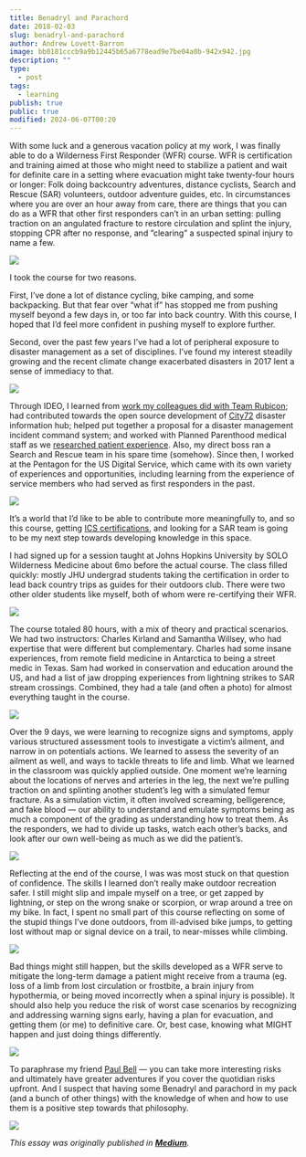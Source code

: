 ```yaml
---
title: Benadryl and Parachord
date: 2018-02-03
slug: benadryl-and-parachord
author: Andrew Lovett-Barron
image: bb0181cccb9a9b12445b65a6778ead9e7be04a0b-942x942.jpg
description: ""
type:
  - post
tags:
  - learning
publish: true
public: true
modified: 2024-06-07T00:20
---
```


With some luck and a generous vacation policy at my work, I was finally able to do a Wilderness First Responder (WFR) course. WFR is certification and training aimed at those who might need to stabilize a patient and wait for definite care in a setting where evacuation might take twenty-four hours or longer: Folk doing backcountry adventures, distance cyclists, Search and Rescue (SAR) volunteers, outdoor adventure guides, etc. In circumstances where you are over an hour away from care, there are things that you can do as a WFR that other first responders can’t in an urban setting: pulling traction on an angulated fracture to restore circulation and splint the injury, stopping CPR after no response, and ”clearing” a suspected spinal injury to name a few.

![](../_assets/8b5a0d83fd85c81780eceb2976ecbce2bfb4d73a-668x1188.jpg)

I took the course for two reasons.

First, I’ve done a lot of distance cycling, bike camping, and some backpacking. But that fear over “what if” has stopped me from pushing myself beyond a few days in, or too far into back country. With this course, I hoped that I’d feel more confident in pushing myself to explore further.

Second, over the past few years I’ve had a lot of peripheral exposure to disaster management as a set of disciplines. I’ve found my interest steadily growing and the recent climate change exacerbated disasters in 2017 lent a sense of immediacy to that.

![](../_assets/52551ed84d2ae36fb36e09dd6d8eaf37166b892b-668x1188.jpg)

Through IDEO, I learned from [work my colleagues did with Team Rubicon](https://www.ideo.com/case-study/designing-a-global-plan-for-disaster-response); had contributed towards the open source development of [City72](http://toolkit.sf72.org/) disaster information hub; helped put together a proposal for a disaster management incident command system; and worked with Planned Parenthood medical staff as we [researched patient experience](https://www.ideo.com/case-study/planned-parenthoods-new-way-forward). Also, my direct boss ran a Search and Rescue team in his spare time (somehow). Since then, I worked at the Pentagon for the US Digital Service, which came with its own variety of experiences and opportunities, including learning from the experience of service members who had served as first responders in the past.

![](../_assets/ff2de4220bae7c7d15970a17cded0d381aaefc50-668x1188.jpg)

It’s a world that I’d like to be able to contribute more meaningfully to, and so this course, getting [ICS certifications](https://training.fema.gov/is/courseoverview.aspx?code=IS-100.b), and looking for a SAR team is going to be my next step towards developing knowledge in this space.

I had signed up for a session taught at Johns Hopkins University by SOLO Wilderness Medicine about 6mo before the actual course. The class filled quickly: mostly JHU undergrad students taking the certification in order to lead back country trips as guides for their outdoors club. There were two other older students like myself, both of whom were re-certifying their WFR.

![](../_assets/acb79fb5cbbd30a6844edca2ad6a44f6dbac13fb-668x1188.jpg)

The course totaled 80 hours, with a mix of theory and practical scenarios. We had two instructors: Charles Kirland and Samantha Willsey, who had expertise that were different but complementary. Charles had some insane experiences, from remote field medicine in Antarctica to being a street medic in Texas. Sam had worked in conservation and education around the US, and had a list of jaw dropping experiences from lightning strikes to SAR stream crossings. Combined, they had a tale (and often a photo) for almost everything taught in the course.

![](../_assets/e57c3ea29948f10e3328eb69ca5d1b1b258e5c3c-668x1188.jpg)

Over the 9 days, we were learning to recognize signs and symptoms, apply various structured assessment tools to investigate a victim’s ailment, and narrow in on potentials actions. We learned to assess the severity of an ailment as well, and ways to tackle threats to life and limb. What we learned in the classroom was quickly applied outside. One moment we’re learning about the locations of nerves and arteries in the leg, the next we’re pulling traction on and splinting another student’s leg with a simulated femur fracture. As a simulation victim, it often involved screaming, belligerence, and fake blood — our ability to understand and emulate symptoms being as much a component of the grading as understanding how to treat them. As the responders, we had to divide up tasks, watch each other’s backs, and look after our own well-being as much as we did the patient’s.

![](../_assets/b98376ffffcc025c9189e3304a287cf759bfa2c2-668x1188.jpg)

Reflecting at the end of the course, I was was most stuck on that question of confidence. The skills I learned don’t really make outdoor recreation safer. I still might slip and impale myself on a tree, or get zapped by lightning, or step on the wrong snake or scorpion, or wrap around a tree on my bike. In fact, I spent no small part of this course reflecting on some of the stupid things I’ve done outdoors, from ill-advised bike jumps, to getting lost without map or signal device on a trail, to near-misses while climbing.

![](../_assets/bb0181cccb9a9b12445b65a6778ead9e7be04a0b-942x942.jpg)

Bad things might still happen, but the skills developed as a WFR serve to mitigate the long-term damage a patient might receive from a trauma (eg. loss of a limb from lost circulation or frostbite, a brain injury from hypothermia, or being moved incorrectly when a spinal injury is possible). It should also help you reduce the risk of worst case scenarios by recognizing and addressing warning signs early, having a plan for evacuation, and getting them (or me) to definitive care. Or, best case, knowing what MIGHT happen and just doing things differently.

![](../_assets/3ed3e528e1252163e843b2bb4db9c939ef381645-2268x4032.jpg)

To paraphrase my friend [Paul Bell](https://paulbelladventures.wordpress.com/) — you can take more interesting risks and ultimately have greater adventures if you cover the quotidian risks upfront. And I suspect that having some Benadryl and parachord in my pack (and a bunch of other things) with the knowledge of when and how to use them is a positive step towards that philosophy.

![](../_assets/d6b99a1c4ecfef0b288461c973a3cc033c38e436-2267x4032.jpg)

_This essay was originally published in [**Medium**](https://medium.com/@andrewlb/benadryl-and-parachord-2a0f74d592f5)._
